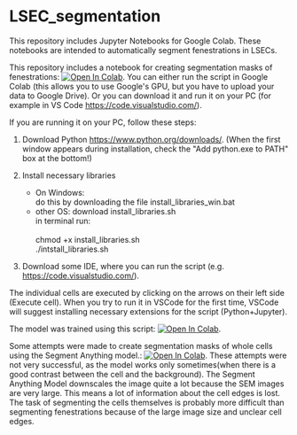 # LSEC_segmentation

This repository includes Jupyter Notebooks for Google Colab. 
These notebooks are intended to automatically segment fenestrations in LSECs.

This repository includes a notebook for creating segmentation masks of fenestrations: [![Open In Colab](https://colab.research.google.com/assets/colab-badge.svg)](https://colab.research.google.com/github/marketakvasova/LSEC_segmentation/blob/main/LSEC_fenestration_segmentation.ipynb).
You can either run the script in Google Colab (this allows you to use Google's GPU, but you have to upload your data to Google Drive).
Or you can download it and run it on your PC (for example in VS Code https://code.visualstudio.com/).

If you are running it on your PC, follow these steps:

1. Download Python https://www.python.org/downloads/. (When the first window appears during installation, check the "Add python.exe to PATH" box at the bottom!)
2. Install necessary libraries
   - On Windows:<br>
     do this by downloading the file install_libraries_win.bat
   - other OS:
     download install_libraries.sh<br>
     in terminal run:<br><br>
     chmod +x install_libraries.sh<br>
     ./intstall_libraries.sh
          
4. Download some IDE, where you can run the script (e.g. https://code.visualstudio.com/).

The individual cells are executed by clicking on the arrows on their left side (Execute cell).
When you try to run it in VSCode for the first time, VSCode will suggest installing necessary extensions for the script (Python+Jupyter).


The model was trained using this script: [![Open In Colab](https://colab.research.google.com/assets/colab-badge.svg)](https://colab.research.google.com/github/marketakvasova/LSEC_segmentation/blob/main/automatic_image_segmentation.ipynb).

Some attempts were made to create segmentation masks of whole cells using the Segment Anything model.: [![Open In Colab](https://colab.research.google.com/assets/colab-badge.svg)](https://colab.research.google.com/github/marketakvasova/LSEC_segmentation/blob/main/semiautomatic_cell_segmentation.ipynb).
These attempts were not very successful, as the model works only sometimes(when there is a good contrast between the cell and the background).
The Segment Anything Model downscales the image quite a lot because the SEM images are very large.
This means a lot of information about the cell edges is lost.
The task of segmenting the cells themselves is probably more difficult than segmenting fenestrations because of the large image size and unclear cell edges.
